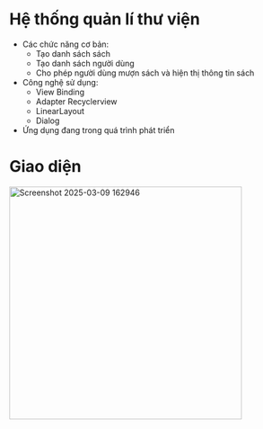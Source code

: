 # Hệ thống quản lí thư viện
- Các chức năng cơ bản:
  - Tạo danh sách sách
  - Tạo danh sách người dùng
  - Cho phép người dùng mượn sách và hiện thị thông tin sách
- Công nghệ sử dụng:
  - View Binding
  - Adapter Recyclerview
  - LinearLayout
  - Dialog
- Ứng dụng đang trong quá trình phát triển
# Giao diện
<img width="414" alt="Screenshot 2025-03-09 162946" src="https://github.com/user-attachments/assets/16e9d28e-48bf-46d1-9f60-d42847e7f204" />
